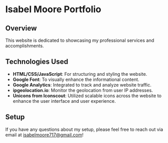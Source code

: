 # Isabel Moore Portfolio 

## Overview
This website is dedicated to showcasing my professional services and accomplishments.

## Technologies Used
- **HTML/CSS/JavaScript**: For structuring and styling the website.
- **Google Font**: To visually enhance the informational content.
- **Google Analytics**: Integrated to track and analyze website traffic.
- **ipgeolocation.io**: Monitor the geolocation from user IP addresses.
- **Unicons from Iconscout**: Utilized scalable icons across the website to enhance the user interface and user experience.

## Setup
If you have any questions about my setup, please feel free to reach out via email at isabelmoore717@gmail.com!
